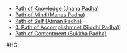- [Path of Knowledge (Jnana Padha)](Path%20of%20Knowledge%20(Jnana%20Padha).md)
- [Path of Mind (Manas Padha)](Path%20of%20Mind%20(Manas%20Padha).md)
- [Path of Self (Atman Padha)](Path%20of%20Self%20(Atman%20Padha).md)
- [0. Path of Accomplishmnet (Siddhi Padha)](Practise/Path%20of%20Accomplishmnet%20(Siddhi%20Padha)/0.%20Path%20of%20Accomplishmnet%20(Siddhi%20Padha).md)]
- [Path of Contentment (Sukkha Padha)](Path%20of%20Contentment%20(Sukkha%20Padha).md)


#HG
